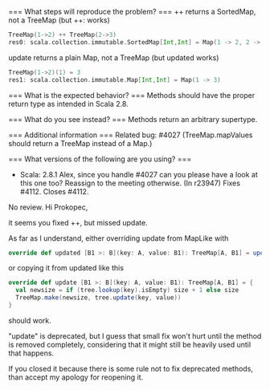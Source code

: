 === What steps will reproduce the problem? ===
++ returns a SortedMap, not a TreeMap (but ++: works)
```scala
TreeMap(1->2) ++ TreeMap(2->3)
res0: scala.collection.immutable.SortedMap[Int,Int] = Map(1 -> 2, 2 -> 3)
```

update returns a plain Map, not a TreeMap (but updated works)
```scala
TreeMap(1->2)(1) = 3
res1: scala.collection.immutable.Map[Int,Int] = Map(1 -> 3)
```



=== What is the expected behavior? ===
Methods should have the proper return type as intended in Scala 2.8.


=== What do you see instead? ===
Methods return an arbitrary supertype.


=== Additional information ===
Related bug: #4027 (TreeMap.mapValues should return a TreeMap instead of a Map.)


=== What versions of the following are you using? ===
  - Scala: 2.8.1
Alex, since you handle #4027 can you please have a look at this one too? Reassign to the meeting otherwise.
(In r23947) Fixes #4112. Closes #4112.

No review.
Hi Prokopec,

it seems you fixed ++, but missed update.

As far as I understand, either overriding update from MapLike with
```scala
override def updated [B1 >: B](key: A, value: B1): TreeMap[A, B1] = updated(key, value)
```
or copying it from updated like this
```scala
override def update [B1 >: B](key: A, value: B1): TreeMap[A, B1] = {
  val newsize = if (tree.lookup(key).isEmpty) size + 1 else size
  TreeMap.make(newsize, tree.update(key, value))
} 
```
should work.

"update" is deprecated, but I guess that small fix won't hurt until the method is removed completely, considering that it might still be heavily used until that happens.

If you closed it because there is some rule not to fix deprecated methods, than accept my apology for reopening it.
